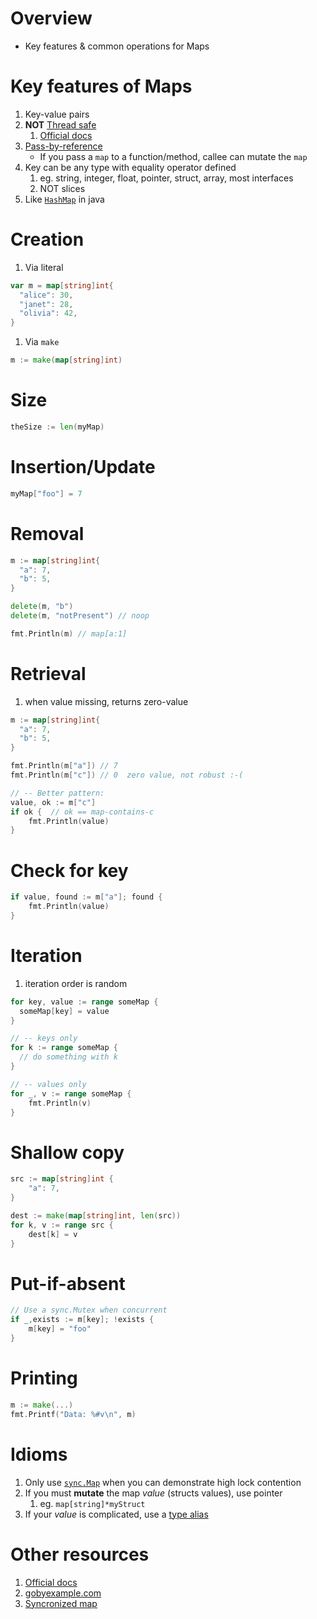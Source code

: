 # Overview
- Key features & common operations for Maps


# Key features of Maps
1. Key-value pairs
1. **NOT** [Thread safe](https://en.wikipedia.org/wiki/Thread_safety)
    1. [Official docs](https://go.dev/doc/faq#atomic_maps)
1. [Pass-by-reference](https://www.educative.io/edpresso/pass-by-value-vs-pass-by-reference)
    - If you pass a `map` to a function/method, callee can mutate the `map`
1. Key can be any type with equality operator defined
    1. eg. string, integer, float, pointer, struct, array, most interfaces
    1. NOT slices
1. Like [`HashMap`](https://docs.oracle.com/en/java/javase/11/docs/api/java.base/java/util/HashMap.html) in java


# Creation
1. Via literal
```go
var m = map[string]int{
  "alice": 30,
  "janet": 28,
  "olivia": 42,
}
```
1. Via `make`
```go
m := make(map[string]int)
```


# Size
```go
theSize := len(myMap)
```


# Insertion/Update
```go
myMap["foo"] = 7
```


# Removal
```go
m := map[string]int{
  "a": 7,
  "b": 5,
}

delete(m, "b")
delete(m, "notPresent") // noop

fmt.Println(m) // map[a:1]
```


# Retrieval
1. when value missing, returns zero-value
```go
m := map[string]int{
  "a": 7,
  "b": 5,
}

fmt.Println(m["a"]) // 7
fmt.Println(m["c"]) // 0  zero value, not robust :-(

// -- Better pattern:
value, ok := m["c"]
if ok {  // ok == map-contains-c
    fmt.Println(value)
}
```


# Check for key
```go
if value, found := m["a"]; found {
    fmt.Println(value)
}
```


# Iteration
1. iteration order is random
```go
for key, value := range someMap {
  someMap[key] = value
}

// -- keys only
for k := range someMap {
  // do something with k
}

// -- values only
for _, v := range someMap {
    fmt.Println(v)
}
```

# Shallow copy
```go
src := map[string]int {
    "a": 7,
}

dest := make(map[string]int, len(src))
for k, v := range src {
    dest[k] = v
}
```

# Put-if-absent
```go
// Use a sync.Mutex when concurrent
if _,exists := m[key]; !exists {
    m[key] = "foo"
}
```


# Printing
```go
m := make(...)
fmt.Printf("Data: %#v\n", m)
```


# Idioms
1. Only use [`sync.Map`](https://pkg.go.dev/sync#Map) when you can demonstrate high lock contention
1. If you must **mutate** the map *value* (structs values), use pointer
    1. eg. `map[string]*myStruct`
1. If your *value* is complicated, use a [type alias](TODO)


# Other resources
1. [Official docs](https://go.dev/blog/maps)
1. [gobyexample.com](https://gobyexample.com/maps)
1. [Syncronized map](https://pkg.go.dev/sync#Map)
